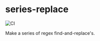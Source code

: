 # series-replace

![CI](https://github.com/rossjrw/series-replace/workflows/CI/badge.svg)

Make a series of regex find-and-replace's.
